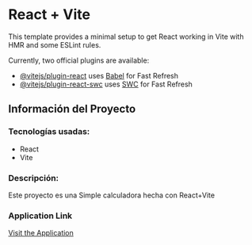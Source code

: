 # React + Vite

This template provides a minimal setup to get React working in Vite with HMR and some ESLint rules.

Currently, two official plugins are available:

- [@vitejs/plugin-react](https://github.com/vitejs/vite-plugin-react/blob/main/packages/plugin-react/README.md) uses [Babel](https://babeljs.io/) for Fast Refresh
- [@vitejs/plugin-react-swc](https://github.com/vitejs/vite-plugin-react-swc) uses [SWC](https://swc.rs/) for Fast Refresh

## Información del Proyecto

### Tecnologías usadas:
- React
- Vite

### Descripción:
Este proyecto es una Simple calculadora hecha con React+Vite

### Application Link
[Visit the Application](https://calculadora23-simple.netlify.app)